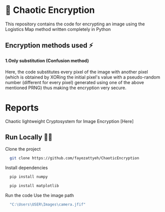 # 🚀 Chaotic Encryption

This repository contains the code for encrypting an image using the Logistics Map method written completely in Python




## Encryption methods used ⚡️

#### 1.Only substitution (Confusion method)
Here, the code substitutes every pixel of the image with another pixel (which is obtained by XORing the initial pixel's value with a pseudo-random number (different for every pixel) generated using one of the above mentioned PRNG) thus making the encryption very secure.


# Reports
Chaotic lightweight Cryptosystem for Image Encryption [Here]

## Run Locally 👩‍💻

Clone the project

```bash
  git clone https://github.com/fayezattyeh/ChaoticEncryption
```



Install dependencies

```bash
  pip install numpy
```

```bash
  pip install matplotlib
```

Run the code
Use the image path
```bash
  "C:\Users\USER\Images\camera.jfif"
```

